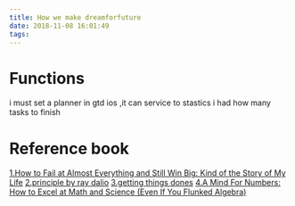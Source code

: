 ```yaml
---
title: How we make dreamforfuture
date: 2018-11-08 16:01:49
tags:
---
```



# Functions

i must set a planner in gtd ios ,it can service to stastics i had how many tasks to finish


# Reference book
[1.How to Fail at Almost Everything and Still Win Big: Kind of the Story of My Life](https://www.amazon.com/How-Fail-Almost-Everything-Still-ebook/dp/B00COOFBA4/ref=sr_1_1?s=books&ie=UTF8&qid=1542074241&sr=1-1&keywords=How+to+Fail+at+Almost+Everything+and+Still+Win+Big%3A+Kind+of+the+Story+of+My+Life)
[2.principle by ray dalio](https://www.amazon.com/Principles-Life-Work-Ray-Dalio/dp/1508243247/ref=sr_1_1_sspa?ie=UTF8&qid=1542074406&sr=8-1-spons&keywords=principle&psc=1)
[3.getting things dones](https://www.amazon.com/Getting-Things-Done-Stress-Free-Productivity/dp/0143126563/ref=sr_1_1?ie=UTF8&qid=1542074547&sr=8-1&keywords=getting+things+done)
[4.A Mind For Numbers: How to Excel at Math and Science (Even If You Flunked Algebra)](https://www.amazon.com/Mind-Numbers-Science-Flunked-Algebra-ebook/dp/B00G3L19ZU)